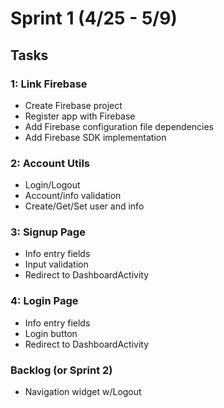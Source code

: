 # Sprint 1 (4/25 - 5/9)

## Tasks 

### 1: Link Firebase 

* Create Firebase project
* Register app with Firebase
* Add Firebase configuration file dependencies
* Add Firebase SDK implementation

### 2: Account Utils

* Login/Logout
* Account/info validation
* Create/Get/Set user and info

### 3: Signup Page

* Info entry fields
* Input validation
* Redirect to DashboardActivity

### 4: Login Page

* Info entry fields
* Login button
* Redirect to DashboardActivity

### Backlog (or Sprint 2)

* Navigation widget w/Logout